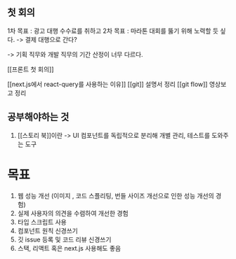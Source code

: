 ## 첫 회의
1차 목표 : 광고 대행 수수료를 취하고 
2차 목표 : 마라톤 대회를 뚫기 위해 노력할 듯 싶다. 
-> 결제 대행으로 간다? 

-> 기획 직무와 개발 직무의 기간 산정이 너무 다르다. 


[[프론트 첫 회의]]

[[next.js에서 react-query를 사용하는 이유]]
[[git]] 설명서 정리 
[[git flow]] 영상보고 정리 

## 공부해야하는 것
1. [[스토리 북]]이란
-> UI 컴포넌트를 독립적으로 분리해 개별 관리, 테스트를 도와주는 도구


# 목표
1. 웹 성능 개선 (이미지 , 코드 스플리팅, 번들 사이즈 개선으로 인한 성능 개선의 경험)
2. 실제 사용자의 의견을 수렴하여 개선한 경험 
3. 타입 스크립트 사용
4. 컴포넌트 원칙 신경쓰기 
5. 깃 issue 등록 및 코드 리뷰 신경쓰기 
6. 스택, 리액트 혹은 next.js 사용해도 좋음 





